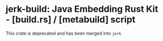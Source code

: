 # **jerk**-build: **J**ava **E**mbedding **R**ust **K**it - [build.rs] / [metabuild] script

This crate is deprecated and has been merged into `jerk`
